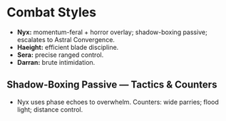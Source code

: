 # Combat Styles
- **Nyx:** momentum-feral + horror overlay; shadow-boxing passive; escalates to Astral Convergence.
- **Haeight:** efficient blade discipline.
- **Sera:** precise ranged control.
- **Darran:** brute intimidation.
## Shadow-Boxing Passive — Tactics & Counters
- Nyx uses phase echoes to overwhelm. Counters: wide parries; flood light; distance control.
